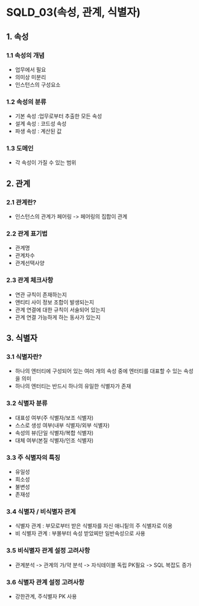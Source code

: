 # SQLD_03(속성, 관계, 식별자)

## 1. 속성

### 1.1 속성의 개념

- 업무에서 필요
- 의미상 미분리
- 인스턴스의 구성요소

### 1.2 속성의 분류

- 기본 속성 :업무로부터 추출한 모든 속성
- 설계 속성 : 코드성 속성
- 파생 속성 : 계산된 값

### 1.3 도메인

- 각 속성이 가질 수 있는 범위

## 2. 관계

### 2.1 관계란?

- 인스턴스의 관계가 페어링 -> 페어링의 집합이 관계

### 2.2 관계 표기법

- 관계명
- 관계차수
- 관계선택사양

### 2.3 관계 체크사항

- 연관 규칙이 존재하는지
- 앤티티 사이 정보 조합이 발생되는지
- 관계 연결에 대한 규칙이 서술되어 있는지
- 관계 연결 가능하게 하는 동사가 있는지

## 3. 식별자

### 3.1 식별자란?

- 하나의 엔터티에 구성되어 있는 여러 개의 속성 중에 엔터티를 대표할 수 있는 속성을 의미
- 하나의 엔터티는 반드시 하나의 유일한 식별자가 존재

### 3.2 식별자 분류

- 대표성 여부(주 식별자/보조 식별자)
- 스스로 생성 여부(내부 식별자/외부 식별자)
- 속성의 뷰(단일 식별자/복합 식별자)
- 대체 여부(본질 식별자/인조 식별자)

### 3.3 주 식별자의 특징

- 유일성
- 희소성
- 불변성
- 존재성

### 3.4 식별자 / 비식별자 관계

- 식별자 관계 : 부모로부터 받은 식별자를 자신 애니팉의 주 식별자로 이용
- 비 식별자 관계 : 부몰부터 속성 받았찌만 일반속성으로 사용

### 3.5 비식별자 관계 설정 고려사항

- 관계분석 -> 관계의 가/약 분석 -> 자식테이블 독립 PK필요 -> SQL 복잡도 증가

### 3.6 식별자 관계 설정 고려사항

- 강한관계, 주식별자 PK 사용